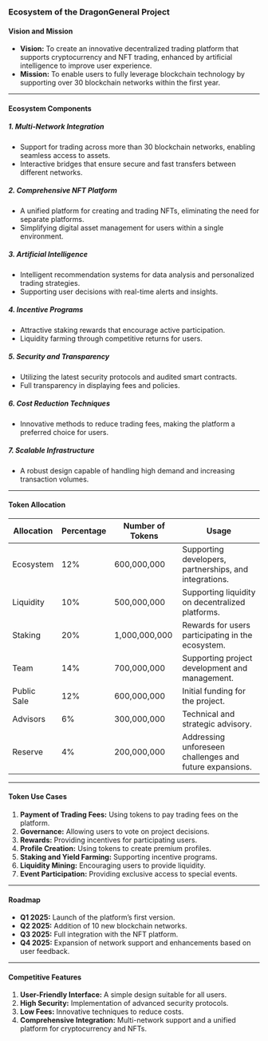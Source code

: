 ### Ecosystem of the DragonGeneral Project

#### **Vision and Mission**
- **Vision:** To create an innovative decentralized trading platform that supports cryptocurrency and NFT trading, enhanced by artificial intelligence to improve user experience.
- **Mission:** To enable users to fully leverage blockchain technology by supporting over 30 blockchain networks within the first year.

---

#### **Ecosystem Components**

##### **1. Multi-Network Integration**
- Support for trading across more than 30 blockchain networks, enabling seamless access to assets.
- Interactive bridges that ensure secure and fast transfers between different networks.

##### **2. Comprehensive NFT Platform**
- A unified platform for creating and trading NFTs, eliminating the need for separate platforms.
- Simplifying digital asset management for users within a single environment.

##### **3. Artificial Intelligence**
- Intelligent recommendation systems for data analysis and personalized trading strategies.
- Supporting user decisions with real-time alerts and insights.

##### **4. Incentive Programs**
- Attractive staking rewards that encourage active participation.
- Liquidity farming through competitive returns for users.

##### **5. Security and Transparency**
- Utilizing the latest security protocols and audited smart contracts.
- Full transparency in displaying fees and policies.

##### **6. Cost Reduction Techniques**
- Innovative methods to reduce trading fees, making the platform a preferred choice for users.

##### **7. Scalable Infrastructure**
- A robust design capable of handling high demand and increasing transaction volumes.

---

#### **Token Allocation**

| **Allocation**     | **Percentage** | **Number of Tokens**  | **Usage**                                |
|---------------------|----------------|------------------------|------------------------------------------|
| Ecosystem           | 12%           | 600,000,000            | Supporting developers, partnerships, and integrations. |
| Liquidity           | 10%           | 500,000,000            | Supporting liquidity on decentralized platforms. |
| Staking             | 20%           | 1,000,000,000          | Rewards for users participating in the ecosystem. |
| Team                | 14%           | 700,000,000            | Supporting project development and management. |
| Public Sale         | 12%           | 600,000,000            | Initial funding for the project.        |
| Advisors            | 6%            | 300,000,000            | Technical and strategic advisory.       |
| Reserve             | 4%            | 200,000,000            | Addressing unforeseen challenges and future expansions. |

---

#### **Token Use Cases**
1. **Payment of Trading Fees:** Using tokens to pay trading fees on the platform.
2. **Governance:** Allowing users to vote on project decisions.
3. **Rewards:** Providing incentives for participating users.
4. **Profile Creation:** Using tokens to create premium profiles.
5. **Staking and Yield Farming:** Supporting incentive programs.
6. **Liquidity Mining:** Encouraging users to provide liquidity.
7. **Event Participation:** Providing exclusive access to special events.

---

#### **Roadmap**
- **Q1 2025:** Launch of the platform’s first version.
- **Q2 2025:** Addition of 10 new blockchain networks.
- **Q3 2025:** Full integration with the NFT platform.
- **Q4 2025:** Expansion of network support and enhancements based on user feedback.

---

#### **Competitive Features**
1. **User-Friendly Interface:** A simple design suitable for all users.
2. **High Security:** Implementation of advanced security protocols.
3. **Low Fees:** Innovative techniques to reduce costs.
4. **Comprehensive Integration:** Multi-network support and a unified platform for cryptocurrency and NFTs.


